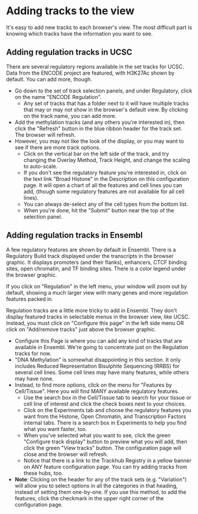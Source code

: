 # Adding tracks to the view  
It's easy to add new tracks to each browser's view. The most difficult part is knowing which tracks have the information you want to see.  
## Adding regulation tracks in UCSC  
There are several regulatory regions available in the set tracks for UCSC. Data from the ENCODE project are featured, with H3K27Ac shown by default. You can add more, though.  
* Go down to the set of track selection panels, and under Regulatory, click on the name "ENCODE Regulation".  
  * Any set of tracks that has a folder next to it will have multiple tracks that may or may not show in the browser's default view. By clicking on the track name, you can add more.  
* Add the methylation tracks (and any others you're interested in), then click the "Refresh" button in the blue ribbon header for the track set.  The browser will refresh.
* However, you may not like the look of the display, or you may want to see if there are more track options.  
  * Click on the vertical bar on the left side of the track, and try changing the Overlay Method, Track Height, and change the scaling to auto-scale.  
  * If you don't see the regulatory feature you're interested in, click on the text link "Broad Histone" in the Description on this configuration page. It will open a chart of all the features and cell lines you can add, (though some regulatory features are not available for all cell lines).
  * You can always de-select any of the cell types from the bottom list.  
  * When you're done, hit the "Submit" button near the top of the selection panel.

## Adding regulation tracks in Ensembl  
A few regulatory features are shown by default in Ensembl. There is a Regulatory Build track displayed under the transcripts in the browser graphic. It displays promoters (and their flanks), enhancers, CTCF binding sites, open chromatin, and TF binding sites. There is a color legend under the browser graphic.  

If you click on "Regulation" in the left menu, your window will zoom out by default, showing a much larger view with many genes and more regulation features packed in.  

Regulation tracks are a little more tricky to add in Ensembl. They don't display featured tracks in selectable menus in the browser view, like UCSC. Instead, you must click on "Configure this page" in the left side menu OR click on "Add/remove tracks" just above the browser graphic.  
* Configure this Page is where you can add any kind of tracks that are available in Ensembl. We're going to concentrate just on the Regulation tracks for now.  
* "DNA Methylation" is somewhat disappointing in this section. It only includes Reduced Representation Bisulphite Sequencing (RRBS) for several cell lines. Some cell lines may have many features, while others may have none. 
* Instead, to find more options, click on the menu for "Features by Cell/Tissue". Here you will find MANY available regulatory features.  
  * Use the search box in the Cell/Tissue tab to search for your tissue or cell line of interest and click the check boxes next to your choices.  
  * Click on the Experiments tab and choose the regulatory features you want from the Histone, Open Chromatin, and Transcription Factors internal tabs. There is a search box in Experiments to help you find what you want faster, too.  
  * When you've selected what you want to see, click the green "Configure track display" button to preview what you will add, then click the green "View tracks" button. The configuration page will close and the browser will refresh.
  * Notice that there is a link to the Trackhub Registry in a yellow banner on ANY feature configuration page. You can try adding tracks from these hubs, too.
 * **Note**: Clicking on the header for any of the track sets (e.g. "Variation") will allow you to select options in all the categories in that heading, instead of setting them one-by-one. If you use this method, to add the features, click the checkmark in the upper right corner of the configuration page. 
